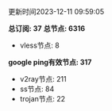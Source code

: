 更新时间2023-12-11 09:59:05

**总订阅: 37**
**总节点: 6316**
- vless节点: 8

**google ping有效节点: 317**
- v2ray节点: 211
- ss节点: 84
- trojan节点: 22
